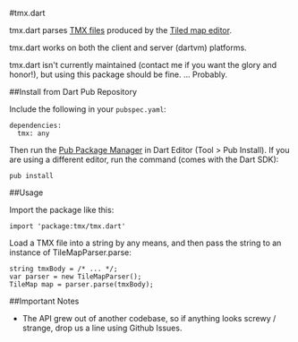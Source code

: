 #tmx.dart

tmx.dart parses [TMX files](https://github.com/bjorn/tiled/wiki/TMX-Map-Format) produced by the [Tiled map editor](http://www.mapeditor.org/).

tmx.dart works on both the client and server (dartvm) platforms.

tmx.dart isn't currently maintained (contact me if you want the glory and honor!), but using this package should be fine. ... Probably.

##Install from Dart Pub Repository

Include the following in your `pubspec.yaml`:

    dependencies:
      tmx: any

Then run the [Pub Package Manager](http://pub.dartlang.org/doc) in Dart Editor (Tool > Pub Install). If you are using a different editor, run the command
(comes with the Dart SDK):

    pub install

##Usage

Import the package like this:

    import 'package:tmx/tmx.dart'

Load a TMX file into a string by any means, and then pass the string to an instance of TileMapParser.parse:

    string tmxBody = /* ... */;
    var parser = new TileMapParser();
    TileMap map = parser.parse(tmxBody);

##Important Notes

* The API grew out of another codebase, so if anything looks screwy / strange, drop us a line using Github Issues.
